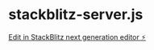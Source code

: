 # stackblitz-server.js

[Edit in StackBlitz next generation editor ⚡️](https://stackblitz.com/~/github.com/himasukeZZZ/stackblitz-server.js)